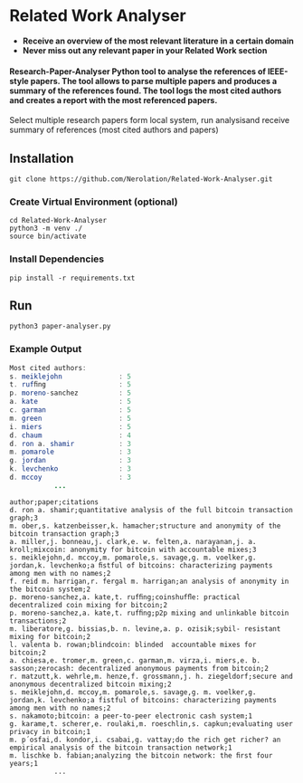 # Related Work Analyser

* **Receive an overview of the most relevant literature in a certain domain**
* **Never miss out any relevant paper in your Related Work section**

#### Research-Paper-Analyser Python tool to analyse the references of IEEE-style papers. The tool allows to parse multiple papers and produces a summary of the references found. The tool logs the most cited authors and creates a report with the most referenced papers. 

Select multiple research papers form local system, run analysisand receive summary of references (most cited authors and papers)


## Installation
```
git clone https://github.com/Nerolation/Related-Work-Analyser.git

```
### Create Virtual Environment (optional)

```
cd Related-Work-Analyser
python3 -m venv ./
source bin/activate
```

### Install Dependencies

```
pip install -r requirements.txt
```

## Run

```
python3 paper-analyser.py
```

### Example Output 

```java
Most cited authors: 
s. meiklejohn              : 5  
t. rufﬁng                  : 5  
p. moreno-sanchez          : 5  
a. kate                    : 5  
c. garman                  : 5  
m. green                   : 5  
i. miers                   : 5  
d. chaum                   : 4  
d. ron a. shamir           : 3  
m. pomarole                : 3  
g. jordan                  : 3  
k. levchenko               : 3  
d. mccoy                   : 3
           ...
```
```
author;paper;citations
d. ron a. shamir;quantitative analysis of the full bitcoin transaction graph;3
m. ober,s. katzenbeisser,k. hamacher;structure and anonymity of the bitcoin transaction graph;3
a. miller,j. bonneau,j. clark,e. w. felten,a. narayanan,j. a. kroll;mixcoin: anonymity for bitcoin with accountable mixes;3
s. meiklejohn,d. mccoy,m. pomarole,s. savage,g. m. voelker,g. jordan,k. levchenko;a ﬁstful of bitcoins: characterizing payments among men with no names;2
f. reid m. harrigan,r. fergal m. harrigan;an analysis of anonymity in the bitcoin system;2
p. moreno-sanchez,a. kate,t. rufﬁng;coinshufﬂe: practical decentralized coin mixing for bitcoin;2
p. moreno-sanchez,a. kate,t. rufﬁng;p2p mixing and unlinkable bitcoin transactions;2
m. liberatore,g. bissias,b. n. levine,a. p. ozisik;sybil- resistant mixing for bitcoin;2
l. valenta b. rowan;blindcoin: blinded  accountable mixes for bitcoin;2
a. chiesa,e. tromer,m. green,c. garman,m. virza,i. miers,e. b. sasson;zerocash: decentralized anonymous payments from bitcoin;2
r. matzutt,k. wehrle,m. henze,f. grossmann,j. h. ziegeldorf;secure and anonymous decentralized bitcoin mixing;2
s. meiklejohn,d. mccoy,m. pomarole,s. savage,g. m. voelker,g. jordan,k. levchenko;a fistful of bitcoins: characterizing payments among men with no names;2
s. nakamoto;bitcoin: a peer-to-peer electronic cash system;1
g. karame,t. scherer,e. roulaki,m. roeschlin,s. capkun;evaluating user privacy in bitcoin;1
m. p´osfai,d. kondor,i. csabai,g. vattay;do the rich get richer? an empirical analysis of the bitcoin transaction network;1
m. lischke b. fabian;analyzing the bitcoin network: the ﬁrst four years;1
           ...
```
